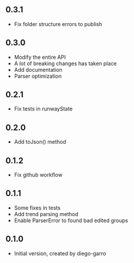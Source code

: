 ## 0.3.1

- Fix folder structure errors to publish

## 0.3.0

- Modify the entire API
- A lot of breaking changes has taken place
- Add documentation
- Parser optimization

## 0.2.1

- Fix tests in runwayState

## 0.2.0

- Add toJson() method

## 0.1.2

- Fix github workflow

## 0.1.1

- Some fixes in tests
- Add trend parsing method
- Enable ParserError to found bad edited groups

## 0.1.0

- Initial version, created by diego-garro
